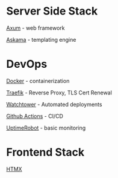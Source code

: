 # Server Side Stack
[Axum](https://docs.rs/axum/latest/axum/) - web framework

[Askama](https://djc.github.io/askama/askama.html) - templating engine

# DevOps 
[Docker](https://docs.docker.com/) - containerization

[Traefik](https://doc.traefik.io/) - Reverse Proxy, TLS Cert Renewal

[Watchtower](https://containrrr.dev/watchtower/) - Automated deployments

[Github Actions](https://docs.github.com/en/actions) - CI/CD

[UptimeRobot](https://uptimerobot.com/) - basic monitoring

# Frontend Stack
[HTMX](https://htmx.org/) 
